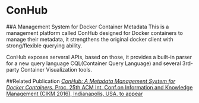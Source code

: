 # ConHub
##A Management System for Docker Container Metadata
This is a management platform called ConHub designed for Docker containers to manage their metadata, it strengthens the original
docker client with strong/flexible querying ability.

ConHub exposes serveral APIs, based on those, it provides a built-in parser for a new query language CQL(Container Query Language)
and several 3rd-party Container Visualization tools.

##Related Publication
[_ConHub: A Metadata Management System for Docker Containers._ 
Proc. 25th ACM Int. Conf.on Information and Knowledge Management (CIKM 2016), Indianapolis, USA. to appear]()
